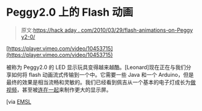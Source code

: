 # Peggy2.0 上的 Flash 动画

> 原文:[https://hack aday . com/2010/03/29/flash-animations-on-Peggy y2-0/](https://hackaday.com/2010/03/29/flash-animations-on-peggy2-0/)

[https://player.vimeo.com/video/10453715](https://player.vimeo.com/video/10453715)

被称为 Peggy2.0 的 LED 显示玩具变得越来越酷。[Leonard]现在正在与我们分享如何将 flash 动画流式传输到一个中。它需要一些 Java 和一个 Arduino，但是最终的效果是相当流畅和灵敏的。我们已经看到佩吉从一个基本的电子灯成长为[做视频](http://hackaday.com/2008/07/09/live-full-motion-video-on-a-peggy/)，甚至被[连在一起](http://hackaday.com/2009/12/19/peggy2-x2-with-video/)来制作更大的显示屏。

[via [EMSL](http://www.evilmadscientist.com/article.php/flashpeggy)